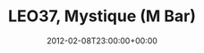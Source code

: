 ---
templateKey: event
guid: 0896f7e6-6eab-11ea-99c5-002590d1d1b0
date: 2012-02-08T23:00:00+00:00
eventTime: '11pm'
title: LEO37, Mystique (M Bar)
artist: LEO37
city: Taipei
venue: Mystique (M Bar)
group: LEO37
---